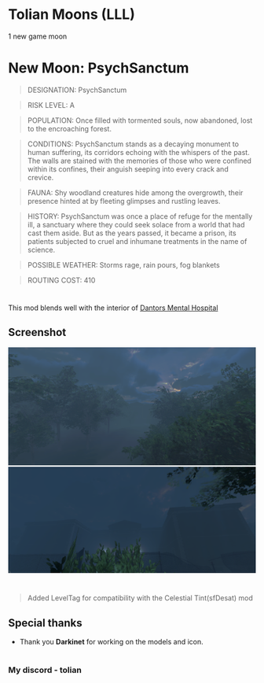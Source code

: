 # Tolian Moons (LLL)


1 new game moon 

# New Moon: PsychSanctum
>DESIGNATION: PsychSanctum

>RISK LEVEL: A

>POPULATION: Once filled with tormented souls, now abandoned, lost to the encroaching forest.

>CONDITIONS: PsychSanctum stands as a decaying monument to human suffering, its corridors echoing with the whispers of the past. The walls are stained with the memories of those who were confined within its confines, their anguish seeping into every crack and crevice.

>FAUNA: Shy woodland creatures hide among the overgrowth, their presence hinted at by fleeting glimpses and rustling leaves.

>HISTORY: PsychSanctum was once a place of refuge for the mentally ill, a sanctuary where they could seek solace from a world that had cast them aside. But as the years passed, it became a prison, its patients subjected to cruel and inhumane treatments in the name of science.

>POSSIBLE WEATHER: Storms rage, rain pours, fog blankets

>ROUTING COST: 410

#
This mod blends well with the interior of [Dantors Mental Hospital](https://thunderstore.io/c/lethal-company/p/Dantor/Dantors_Mental_Hospital/)

## Screenshot
![Screenshot_1](https://raw.githubusercontent.com/Toliann/PsychSanctum/main/screenshot/New1.png)
![Screenshot_1](https://raw.githubusercontent.com/Toliann/PsychSanctum/main/screenshot/New2.png)

#
> Added LevelTag for compatibility with the Celestial Tint(sfDesat) mod

## Special thanks

- Thank you **Darkinet** for working on the models and icon.

#
### My discord - tolian

